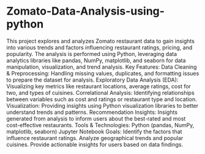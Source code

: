 # Zomato-Data-Analysis-using-python
This project explores and analyzes Zomato restaurant data to gain insights into various trends and factors influencing restaurant ratings, pricing, and popularity. The analysis is performed using Python, leveraging data analytics libraries like pandas, NumPy, matplotlib, and seaborn for data manipulation, visualization, and trend analysis.
Key Features:
Data Cleaning & Preprocessing: Handling missing values, duplicates, and formatting issues to prepare the dataset for analysis.
Exploratory Data Analysis (EDA): Visualizing key metrics like restaurant locations, average ratings, cost for two, and types of cuisines.
Correlational Analysis: Identifying relationships between variables such as cost and ratings or restaurant type and location.
Visualization: Providing insights using Python visualization libraries to better understand trends and patterns.
Recommendation Insights: Insights generated from analysis to inform users about the best-rated and most cost-effective restaurants.
Tools & Technologies:
Python (pandas, NumPy, matplotlib, seaborn)
Jupyter Notebook
Goals:
Identify the factors that influence restaurant ratings.
Analyze geographical trends and popular cuisines.
Provide actionable insights for users based on data findings.
